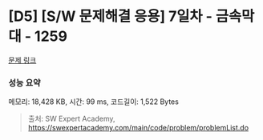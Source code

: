 # [D5] [S/W 문제해결 응용] 7일차 - 금속막대 - 1259 

[문제 링크](https://swexpertacademy.com/main/code/problem/problemDetail.do?contestProbId=AV18NaZqIt8CFAZN) 

### 성능 요약

메모리: 18,428 KB, 시간: 99 ms, 코드길이: 1,522 Bytes



> 출처: SW Expert Academy, https://swexpertacademy.com/main/code/problem/problemList.do
